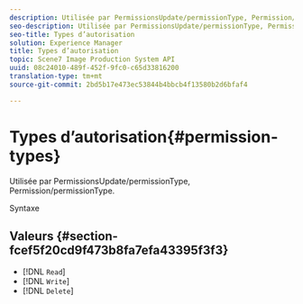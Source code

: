 ```yaml
---
description: Utilisée par PermissionsUpdate/permissionType, Permission/permissionType.
seo-description: Utilisée par PermissionsUpdate/permissionType, Permission/permissionType.
seo-title: Types d’autorisation
solution: Experience Manager
title: Types d’autorisation
topic: Scene7 Image Production System API
uuid: 08c24010-489f-452f-9fc0-c65d33816200
translation-type: tm+mt
source-git-commit: 2bd5b17e473ec53844b4bbcb4f13580b2d6bfaf4

---
```



# Types d’autorisation{#permission-types}

Utilisée par PermissionsUpdate/permissionType, Permission/permissionType.

Syntaxe

## Valeurs {#section-fcef5f20cd9f473b8fa7efa43395f3f3}

* [!DNL `Read`]
* [!DNL `Write`]
* [!DNL `Delete`]

